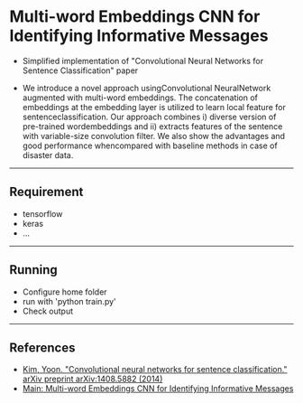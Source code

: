 # Multi-word Embeddings CNN for Identifying Informative Messages
- Simplified implementation of "Convolutional Neural Networks for Sentence Classification" paper

- We introduce a novel approach usingConvolutional NeuralNetwork   augmented   with   multi-word   embeddings.   The   concatenation of embeddings at the embedding layer is utilized to learn local feature for sentenceclassification.  Our  approach  combines  i)  diverse  version  of  pre-trained  wordembeddings   and   ii)   extracts   features   of   the   sentence   with   variable-size convolution  filter.  We  also  show  the  advantages  and  good  performance  whencompared with baseline methods in case of disaster data.
----
## Requirement
- tensorflow
- keras
- ...

----
## Running
- Configure home folder
- run with 'python train.py'
- Check output

----
## References

* [Kim, Yoon. "Convolutional neural networks for sentence classification." arXiv preprint arXiv:1408.5882 (2014)](https://arxiv.org/abs/1408.5882)
* [Main: Multi-word Embeddings CNN for Identifying Informative Messages](http://sclab.cafe24.com/publications/552.pdf)
